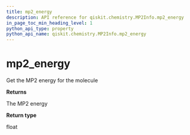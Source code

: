 ```yaml
---
title: mp2_energy
description: API reference for qiskit.chemistry.MP2Info.mp2_energy
in_page_toc_min_heading_level: 1
python_api_type: property
python_api_name: qiskit.chemistry.MP2Info.mp2_energy
---
```


# mp2\_energy

Get the MP2 energy for the molecule

**Returns**

The MP2 energy

**Return type**

float

